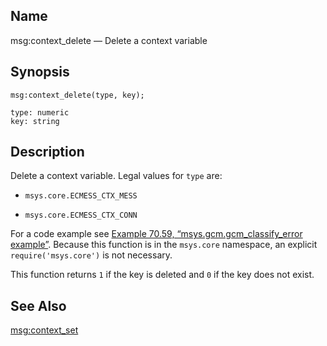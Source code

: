 <a name="lua.ref.msg_context_delete"></a>
## Name

msg:context_delete — Delete a context variable

<a name="idp15890016"></a>
## Synopsis

`msg:context_delete(type, key);`

```
type: numeric
key: string
```
<a name="idp15893008"></a>
## Description

Delete a context variable. Legal values for `type` are:

*   `msys.core.ECMESS_CTX_MESS`

*   `msys.core.ECMESS_CTX_CONN`

For a code example see [Example 70.59, “msys.gcm.gcm_classify_error example”](lua.ref.msys.gcm.gcm_classify_error.php#lua.ref.msys.gcm.gcm_classify_error.example "Example 70.59. msys.gcm.gcm_classify_error example"). Because this function is in the `msys.core` namespace, an explicit `require('msys.core')` is not necessary.

This function returns `1` if the key is deleted and `0` if the key does not exist.

<a name="idp15901872"></a>
## See Also

[msg:context_set](lua.ref.msg_context_set.php "msg:context_set")
